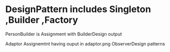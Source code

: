 # DesignPattern includes Singleton ,Builder ,Factory

PersonBuilder is Assignment with BuilderDesign output

Adaptor Assignemtnt having ouput in adaptor.png
ObserverDesign patterns
